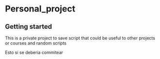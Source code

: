# Personal_project



## Getting started
This is a private project to save script that could be useful to other projects or courses and random scripts

Esto si se deberia commitear